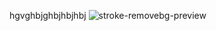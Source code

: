 hgvghbjghbjhbjhbj
![stroke-removebg-preview](https://user-images.githubusercontent.com/130215748/230714240-7c2c62f0-99ef-47a5-857b-23f4af5ca4ef.png)
